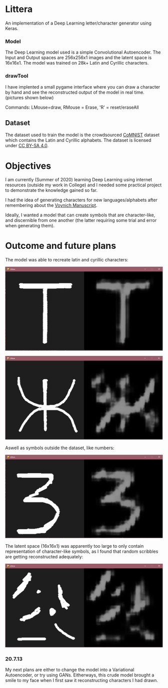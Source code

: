 # Littera
An implementation of a Deep Learning letter/character generator using Keras.




### Model
The Deep Learning model used is a simple Convolutional Autoencoder.
The Input and Output spaces are 256x256x1 images and the latent space is 16x16x1.
The model was trained on 28k+ Latin and Cyrillic characters.

### drawTool
I have implented a small pygame interface where you can draw a character by hand and see the reconstructed output of the model in real time. (pictures shown below)

Commands: LMouse=draw, RMouse = Erase, 'R' = reset/eraseAll

## Dataset
The dataset used to train the model is the crowdsourced [CoMNIST](https://github.com/GregVial/CoMNIST) dataset which contains the Latin and Cyrillic alphabets.
The dataset is licensed under [CC BY-SA 4.0](https://creativecommons.org/licenses/by-sa/4.0/).

# Objectives
I am currently (Summer of 2020) learning Deep Learning using internet resources (outside my work in College) and I needed some practical project to demonstrate the knowledge gained so far.

I had the idea of generating characters for new languages/alphabets after remembering about the [Voynich Manuscript](https://en.wikipedia.org/wiki/Voynich_manuscript).

Ideally, I wanted a model that can create symbols that are character-like, and discernible from one another (the latter requiring some trial and error when generating them).

# Outcome and future plans

The model was able to recreate latin and cyrillic characters:

![Latin character T](/images/T.png)

![Cyrillic character J](/images/J.png)

Aswell as symbols outside the dataset, like numbers:

![number 3](/images/3.png)

The latent space (16x16x1) was apparently too large to only contain representation of character-like symbols, as I found that random scribbles are getting reconstructed adequately:

![random](/images/random.png)


### 20.7.13

My next plans are either to change the model into a Variational Autoencoder, or try using GANs.
Eitherways, this crude model brought a smile to my face when I first saw it reconstructing characters I had drawn.


